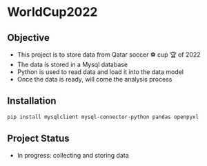 # WorldCup2022

## Objective
* This project is to store data from Qatar soccer ⚽️ cup 🏆 of 2022
* The data is stored in a Mysql database
* Python is used to read data and load it into the data model
* Once the data is ready, will come the analysis process

## Installation
```bash
pip install mysqlclient mysql-connector-python pandas openpyxl
```

## Project Status
* In progress: collecting and storing data


